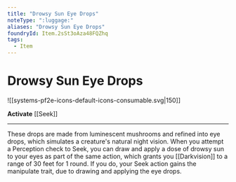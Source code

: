 ```yaml
---
title: "Drowsy Sun Eye Drops"
noteType: ":luggage:"
aliases: "Drowsy Sun Eye Drops"
foundryId: Item.2sSt3oAza48FQZhq
tags:
  - Item
---
```


# Drowsy Sun Eye Drops
![[systems-pf2e-icons-default-icons-consumable.svg|150]]

**Activate** [[Seek]]

* * *

These drops are made from luminescent mushrooms and refined into eye drops, which simulates a creature's natural night vision. When you attempt a Perception check to Seek, you can draw and apply a dose of drowsy sun to your eyes as part of the same action, which grants you [[Darkvision]] to a range of 30 feet for 1 round. If you do, your Seek action gains the manipulate trait, due to drawing and applying the eye drops.
